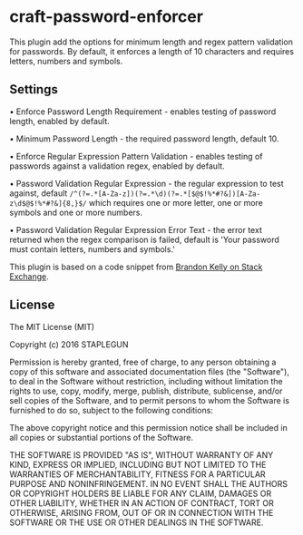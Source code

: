 # craft-password-enforcer

This plugin add the options for minimum length and regex pattern validation for passwords. By default, it enforces a length of 10 characters and requires letters, numbers and symbols.

## Settings
• Enforce Password Length Requirement - enables testing of password length, enabled by default.

• Minimum Password Length - the required password length, default 10.

• Enforce Regular Expression Pattern Validation - enables testing of passwords against a validation regex, enabled by default.

• Password Validation Regular Expression - the regular expression to test against, default `/^(?=.*[A-Za-z])(?=.*\d)(?=.*[$@$!%*#?&])[A-Za-z\d$@$!%*#?&]{8,}$/` which requires one or more letter, one or more symbols and one or more numbers.

• Password Validation Regular Expression Error Text - the error text returned when the regex comparison is failed, default is 'Your password must contain letters, numbers and symbols.'

This plugin is based on a code snippet from [Brandon Kelly on Stack Exchange](http://craftcms.stackexchange.com/a/12166).

## License

The MIT License (MIT)

Copyright (c) 2016 STAPLEGUN

Permission is hereby granted, free of charge, to any person obtaining a copy
of this software and associated documentation files (the "Software"), to deal
in the Software without restriction, including without limitation the rights
to use, copy, modify, merge, publish, distribute, sublicense, and/or sell
copies of the Software, and to permit persons to whom the Software is
furnished to do so, subject to the following conditions:

The above copyright notice and this permission notice shall be included in all
copies or substantial portions of the Software.

THE SOFTWARE IS PROVIDED "AS IS", WITHOUT WARRANTY OF ANY KIND, EXPRESS OR
IMPLIED, INCLUDING BUT NOT LIMITED TO THE WARRANTIES OF MERCHANTABILITY,
FITNESS FOR A PARTICULAR PURPOSE AND NONINFRINGEMENT. IN NO EVENT SHALL THE
AUTHORS OR COPYRIGHT HOLDERS BE LIABLE FOR ANY CLAIM, DAMAGES OR OTHER
LIABILITY, WHETHER IN AN ACTION OF CONTRACT, TORT OR OTHERWISE, ARISING FROM,
OUT OF OR IN CONNECTION WITH THE SOFTWARE OR THE USE OR OTHER DEALINGS IN THE
SOFTWARE.
